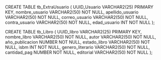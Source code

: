 CREATE TABLE tb_ExtraUsuario (
    UUID_Usuario VARCHAR2(25) PRIMARY KEY,
    nombre_usuario VARCHAR2(50) NOT NULL,
    apellido_usuario VARCHAR2(50) NOT NULL,
    correo_usuario VARCHAR2(50) NOT NULL,
    contra_usuario VARCHAR2(50) NOT NULL,
    edad_usuario INT NOT NULL
);

CREATE TABLE tb_Libro (
    UUID_libro VARCHAR2(25) PRIMARY KEY,
    nombre_libro VARCHAR2(50) NOT NULL,
    autor VARCHAR2(50) NOT NULL,
    año_publicacion NUMBER NOT NULL,
    estado_libro VARCHAR2(50) NOT NULL,
    isbm INT NOT NULL,
    genero_literario VARCHAR2(50) NOT NULL,
    cantidad_pag NUMBER NOT NULL,
    editorial VARCHAR2(50) NOT NULL
);
